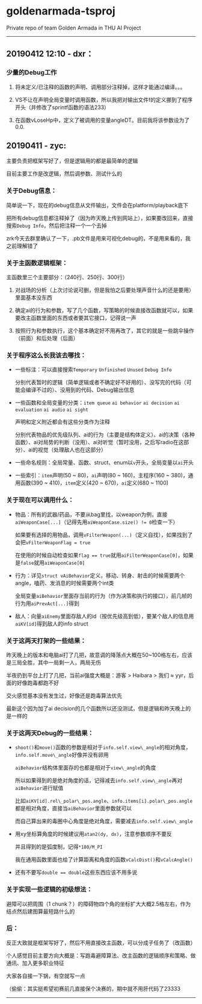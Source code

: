 # goldenarmada-tsproj

Private repo of team Golden Armada in THU AI Project

---
## 20190412 12:10 - dxr：

### 少量的Debug工作

1. 将未定义/已注释的函数的声明、调用部分注释掉，这样才能通过编译。。。

2. VS不让在声明全局变量时调用函数，所以我把对输出文件f的定义挪到了程序开头（并修改了sprintf函数的语法233）

3. 在函数vLoseHp中，定义了被调用的变量angleDT。目前我将该参数设为了0.0.




## 20190411 - zyc: 

主要负责把框架写好了，但是逻辑用的都是最简单的逻辑

目前主要工作是改逻辑，然后调参数、测试什么的

### 关于Debug信息：

简单说一下，现在的debug信息从文件输出，文件会在platform/playback底下

把所有debug信息都注释掉了（因为昨天晚上传到网站上），如果要改回来，直接搜索`Debug Info`，然后把注释一个一个去掉

zrk今天去群里确认了一下，.pb文件是用来可视化debug的，不是用来看的，我之前理解错了

### 关于主函数逻辑框架：

主函数里三个主要部分：（240行、250行、300行）

1. 对战场的分析（上次讨论说可删，但是我怕之后要处理声音什么的还是要用）里面基本没东西

2. 确定ai的行为和参数，写了几个函数，写策略的时候直接改函数就可以，如果要改主函数里面的东西或者要其它接口，记得说一声

3. 按照行为和参数执行，这个基本确定好不用再改了，其它的就是一些跳伞操作（前面）和后处理（后面）

### 关于程序这么长我该去哪找：

- 一些标注：可以直接搜索`Temporary` `Unfinished` `Unused` `Debug Info`

	分别代表暂时的逻辑（简单逻辑或者不确定好不好用的）、没写完的代码（可能会编译不过的）、没用到的代码、Debug输出信息

- 一些函数和全局变量的分类：`item queue` `ai behavior` `ai decision` `ai evaluation` `ai audio` `ai sight`

	声明和定义附近都会有这些分类作为注释

	分别代表物品的优先级队列、ai的行为（主要是结构体定义）、ai的决策（各种函数）、ai对局势的判断（没用）、ai对听觉（暂时没用，之后写radio在这部分）、ai的视觉（处理敌人也在这部分）

- 一些命名规则：全局常量、函数、struct、enum以`v`开头，全局变量以`ai`开头

- 一些索引：`item`声明(50 ~ 80)，`ai`声明(80 ~ 160)，主程序(160 ~ 380)，通用函数(390 ~ 410)，`item`定义(420 ~ 670)，`ai`定义(680 ~ 1100)


### 关于现在可以调用什么：

- 物品：所有的武器/药品，不要从bag里找，以weapon为例，直接`aiWeaponCase[...]`（记得先用`aiWeaponCase.size() != 0`检查一下）

	如果要有选择的用物品，调用`vFilterWeapon(...)`（定义自找），如果找到了会把`vFilterWeaponFlag = true`

	在使用的时候自动检查如果`flag == true`就用`aiFilterWeaponCase[0]`，如果是`false`就用`aiWeaponCase[0]`

- 行为：详见`struct vAiBehavior`定义，移动、转身、射击的时候需要两个angle，嗑药、发消息的时候需要两个int类

	全局变量`aiBehavior`里面存当前的行为（作为决策和执行的接口），前几帧的行为用`aiPrevAct[...]`得到

- 敌人：向量`aiEnemy`里面存敌人的id（按优先级高到低），要某个敌人的信息用`aiKV[id]`得到敌人的info struct

### 关于这两天打架的一些结果：

昨天晚上的版本和电脑ai打了几把，故意调的降落点大概在50~100格左右，应该是三局全胜，其中一局剩一人，两局无伤

半夜扔到平台上打了几把，当前ai强度大概是：游客 > Haibara > 我们 ≈ yyr，后面的好像跑毒都跑不好

交火感觉基本没有发生过，好像还是跑毒算法优先

最新这个因为加了ai decision的几个函数所以还没测试，但是逻辑和昨天晚上的是一样的

### 关于这两天Debug的一些结果：

- `shoot()`和`move()`函数的参数是相对于`info.self.view\_angle`的相对角度，`info.self.move\_angle`好像并没有卵用

	`aiBehavior`结构体里面存的也都是相对于`view\_angle`的角度

	所以如果得到的是绝对角度的话，记得减去`info.self.view\_angle`再对`aiBehavior`进行赋值

	比如`aiKV[id].rel\_polar\_pos.angle`、`info.items[i].polar\_pos.angle`都是相对角度，直接当`aiBehavior`里面参数就可以

	而自己算出来的毒圈中心角度是绝对角度，需要减去`info.self.view\_angle`

- 用xy坐标算角度的时候建议用`atan2(dy, dx)`，注意参数顺序不要反

	并且得到的是弧度制，记得`*180/M_PI`

	我在通用函数里面也给了计算距离和角度的函数`vCalcDist()`和`vCalcAngle()`

- 还有不要写`double == double`这些东西应该不用多说

### 关于实现一些逻辑的初级想法：

避障可以把周围（1 chunk？）的障碍物四个角的坐标扩大大概2.5格左右，作为结点然后建图算最短路什么的

### 后：

反正大致就是框架写好了，然后不用直接改主函数，可以分成子任务了（改函数）

个人感觉目前主要方向大概是：写跑毒避障算法、改主函数的逻辑顺序和策略、做通讯、加入更多职业特征

大家各自接一下锅，有空就写一点

（偷偷：其实挺希望初赛前几直接保个决赛的，期中就不用肝代码了23333

---
